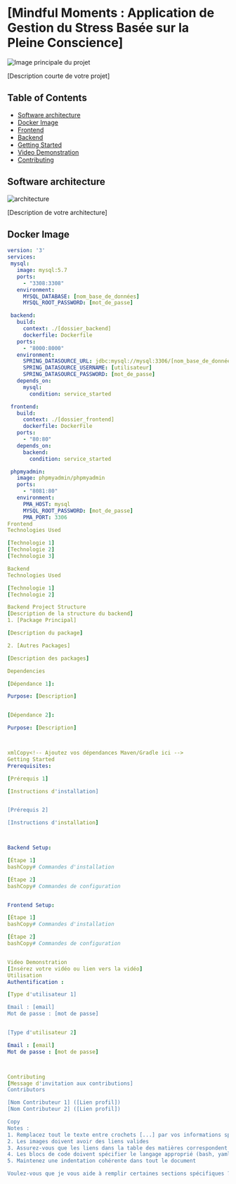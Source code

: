 # [Mindful Moments : Application de Gestion du Stress Basée sur la Pleine Conscience]

![Image principale du projet](lien_vers_image)

[Description courte de votre projet]

## Table of Contents
- [Software architecture](#Software-architecture)
- [Docker Image](#Docker-Image)
- [Frontend](#frontend)
- [Backend](#backend)
- [Getting Started](#getting-started)
- [Video Demonstration](#Video-Demonstration)
- [Contributing](#contributing)

## Software architecture
![architecture](lien_vers_image_architecture)

[Description de votre architecture]

## Docker Image
```yaml
version: '3'
services:
 mysql:
   image: mysql:5.7
   ports:
     - "3308:3308"
   environment:
     MYSQL_DATABASE: [nom_base_de_données]
     MYSQL_ROOT_PASSWORD: [mot_de_passe]

 backend:
   build:
     context: ./[dossier_backend]
     dockerfile: Dockerfile
   ports:
     - "8000:8000"
   environment:
     SPRING_DATASOURCE_URL: jdbc:mysql://mysql:3306/[nom_base_de_données]
     SPRING_DATASOURCE_USERNAME: [utilisateur]
     SPRING_DATASOURCE_PASSWORD: [mot_de_passe]
   depends_on:
     mysql:
       condition: service_started

 frontend:
   build:
     context: ./[dossier_frontend]
     dockerfile: DockerFile
   ports:
     - "80:80"
   depends_on:
     backend:
       condition: service_started

 phpmyadmin:
   image: phpmyadmin/phpmyadmin
   ports:
     - "8081:80"
   environment:
     PMA_HOST: mysql
     MYSQL_ROOT_PASSWORD: [mot_de_passe]
     PMA_PORT: 3306
Frontend
Technologies Used

[Technologie 1]
[Technologie 2]
[Technologie 3]

Backend
Technologies Used

[Technologie 1]
[Technologie 2]

Backend Project Structure
[Description de la structure du backend]
1. [Package Principal]

[Description du package]

2. [Autres Packages]

[Description des packages]

Dependencies

[Dépendance 1]:

Purpose: [Description]


[Dépendance 2]:

Purpose: [Description]



xmlCopy<!-- Ajoutez vos dépendances Maven/Gradle ici -->
Getting Started
Prerequisites:

[Prérequis 1]

[Instructions d'installation]


[Prérequis 2]

[Instructions d'installation]



Backend Setup:

[Étape 1]
bashCopy# Commandes d'installation

[Étape 2]
bashCopy# Commandes de configuration


Frontend Setup:

[Étape 1]
bashCopy# Commandes d'installation

[Étape 2]
bashCopy# Commandes de configuration


Video Demonstration
[Insérez votre vidéo ou lien vers la vidéo]
Utilisation
Authentification :

[Type d'utilisateur 1]

Email : [email]
Mot de passe : [mot de passe]


[Type d'utilisateur 2]

Email : [email]
Mot de passe : [mot de passe]



Contributing
[Message d'invitation aux contributions]
Contributors

[Nom Contributeur 1] ([Lien profil])
[Nom Contributeur 2] ([Lien profil])

Copy
Notes :
1. Remplacez tout le texte entre crochets [...] par vos informations spécifiques
2. Les images doivent avoir des liens valides
3. Assurez-vous que les liens dans la table des matières correspondent aux titres des sections
4. Les blocs de code doivent spécifier le langage approprié (bash, yaml, xml, etc.)
5. Maintenez une indentation cohérente dans tout le document

Voulez-vous que je vous aide à remplir certaines sections spécifiques ?

